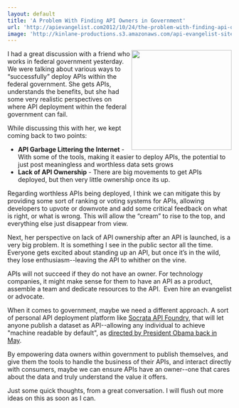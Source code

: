 ```yaml
---
layout: default
title: 'A Problem With Finding API Owners in Government'
url: 'http://apievangelist.com2012/10/24/the-problem-with-finding-api-owners-in-government/'
image: 'http://kinlane-productions.s3.amazonaws.com/api-evangelist-site/blog/government-owners-uncle-sam.jpeg'
---
```



<p>
     <img src="https://s3.amazonaws.com/kinlane-productions/api-evangelist/federal-government/government-owners-uncle-sam.jpeg"  width="225" align="right" />
</p>
<p>
     I had a great discussion with a friend who works in federal government yesterday. We were talking about various ways to “successfully” deploy APIs within the federal government. She gets APIs, understands the benefits, but she had some very realistic perspectives on where API deployment within the federal government can fail.
</p>
<p>
     While discussing this with her, we kept coming back to two points:
</p>
<ul >
     <li>
          <strong>API Garbage Littering the Internet</strong> - With some of the tools, making it easier to deploy APIs, the potential to just post meaningless and worthless data sets grows
     </li>
     <li>
          <strong>Lack of API Ownership</strong> - There are big movements to get APIs deployed, but then very little ownership once its up.
     </li>
</ul>
<p>
     Regarding worthless APIs being deployed, I think we can mitigate this by providing some sort of ranking or voting systems for APIs, allowing developers to upvote or downvote and add some critical feedback on what is right, or what is wrong. This will allow the “cream” to rise to the top, and everything else just disappear from view.
</p>
<p>
     Next, her perspective on lack of API ownership after an API is launched, is a very big problem. It is something I see in the public sector all the time. Everyone gets excited about standing up an API, but once it’s in the wild, they lose enthusiasm--leaving the API to whither on the vine.
</p>
<p>
     APIs will not succeed if they do not have an owner. For technology companies, it might make sense for them to have an API as a product, assemble a team and dedicate resources to the API.  Even hire an evangelist or advocate.
</p>
<p>
     When it comes to government, maybe we need a different approach. A sort of personal API deployment platform like <a title="Socrata API Foundry" href="http://www.socrata.com/api-foundry/">Socrata API Foundry</a>, that will let anyone publish a dataset as API--allowing any individual to achieve "machine readable by default", as <a href="http://blog.apievangelist.com/2012/06/01/barak-obama-directs-all-federal-agencies-to-have-an-api/">directed by President Obama back in May</a>.
</p>
<p>
     By empowering data owners within government to publish themselves, and give them the tools to handle the business of their APIs, and interact directly with consumers, maybe we can ensure APIs have an owner--one that cares about the data and truly understand the value it offers.
</p>
<p>
     Just some quick thoughts, from a great conversation. I will flush out more ideas on this as soon as I can.
</p>
